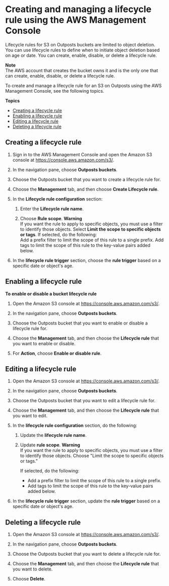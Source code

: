 # Creating and managing a lifecycle rule using the AWS Management Console<a name="S3OutpostsLifecycleConsole"></a>

Lifecycle rules for S3 on Outposts buckets are limited to object deletion\. You can use lifecycle rules to define when to initiate object deletion based on age or date\. You can create, enable, disable, or delete a lifecycle rule\.

**Note**  
The AWS account that creates the bucket owns it and is the only one that can create, enable, disable, or delete a lifecycle rule\.

To create and manage a lifecycle rule for an S3 on Outposts using the AWS Management Console, see the following topics\.

**Topics**
+ [Creating a lifecycle rule](#s3-outposts-bucket-create-lifecycle)
+ [Enabling a lifecycle rule](#s3-outposts-bucket-enable-lifecycle)
+ [Editing a lifecycle rule](#s3-outposts-bucket-edit-lifecycle)
+ [Deleting a lifecycle rule](#s3-outposts-bucket-delete-lifecycle)

## Creating a lifecycle rule<a name="s3-outposts-bucket-create-lifecycle"></a>

1. Sign in to the AWS Management Console and open the Amazon S3 console at [https://console\.aws\.amazon\.com/s3/](https://console.aws.amazon.com/s3/)\.

1. In the navigation pane, choose **Outposts buckets**\.

1. Choose the Outposts bucket that you want to create a lifecycle rule for\.

1. Choose the **Management** tab, and then choose **Create Lifecycle rule**\.

1. In the **Lifecycle rule configuration** section:

   1. Enter the **Lifecycle rule name**\.

   1. Choose **Rule scope**\.
**Warning**  
If you want the rule to apply to specific objects, you must use a filter to identify those objects\. Select **Limit the scope to specific objects or tags**\. If selected, do the following:  
Add a prefix filter to limit the scope of this rule to a single prefix\.
Add tags to limit the scope of this rule to the key\-value pairs added below\.

1. In the **lifecycle rule trigger** section, choose the **rule trigger** based on a specific date or object's age\.

## Enabling a lifecycle rule<a name="s3-outposts-bucket-enable-lifecycle"></a>

**To enable or disable a bucket lifecycle rule**

1. Open the Amazon S3 console at [https://console\.aws\.amazon\.com/s3/](https://console.aws.amazon.com/s3/)\.

1. In the navigation pane, choose **Outposts buckets**\.

1. Choose the Outposts bucket that you want to enable or disable a lifecycle rule for\.

1. Choose the **Management** tab, and then choose the **Lifecycle rule** that you want to enable or disable\.

1. For **Action**, choose **Enable or disable rule**\.

## Editing a lifecycle rule<a name="s3-outposts-bucket-edit-lifecycle"></a>

1. Open the Amazon S3 console at [https://console\.aws\.amazon\.com/s3/](https://console.aws.amazon.com/s3/)\.

1. In the navigation pane, choose **Outposts buckets**\.

1. Choose the Outposts bucket that you want to edit a lifecycle rule for\.

1. Choose the **Management** tab, and then choose the **Lifecycle rule** that you want to edit\.

1. In the **lifecycle rule configuration** section, do the following:

   1. Update the **lifecycle rule name**\.

   1. Update **rule scope**\.
**Warning**  
If you want the rule to apply to specific objects, you must use a filter to identify those objects\. Choose "Limit the scope to specific objects or tags\."

      If selected, do the following:
      + Add a prefix filter to limit the scope of this rule to a single prefix\.
      + Add tags to limit the scope of this rule to the key\-value pairs added below\.

1. In the **lifecycle rule trigger** section, update the **rule trigger** based on a specific date or object's age\.

## Deleting a lifecycle rule<a name="s3-outposts-bucket-delete-lifecycle"></a>

1. Open the Amazon S3 console at [https://console\.aws\.amazon\.com/s3/](https://console.aws.amazon.com/s3/)\.

1. In the navigation pane, choose **Outposts buckets**\.

1. Choose the Outposts bucket that you want to delete a lifecycle rule for\.

1. Choose the **Management** tab, and then choose the **Lifecycle rule** that you want to delete\.

1. Choose **Delete**\.